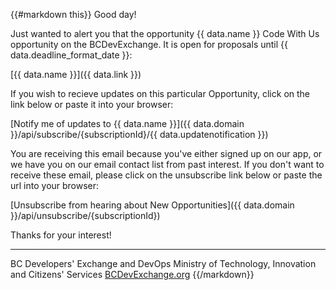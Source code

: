 {{#markdown this}}
Good day!

Just wanted to alert you that the opportunity {{ data.name }} Code With Us opportunity on the BCDevExchange. It is open for proposals until {{ data.deadline_format_date }}:

   [{{ data.name }}]({{ data.link }})

If you wish to recieve updates on this particular Opportunity, click on the link below or paste it into your browser:

   [Notify me of updates to {{ data.name }}]({{ data.domain }}/api/subscribe/{subscriptionId}/{{ data.updatenotification }})

You are receiving this email because you've either signed up on our app, or we have you on our email contact list from past interest. If you don't want to receive these email, please click on the unsubscribe link below or paste the url into your browser:

   [Unsubscribe from hearing about New Opportunities]({{ data.domain }}/api/unsubscribe/{subscriptionId})

Thanks for your interest!

-----------------------------
BC Developers' Exchange and DevOps
Ministry of Technology, Innovation and Citizens' Services
[BCDevExchange.org](http://bcdevexchange.org)
{{/markdown}}
